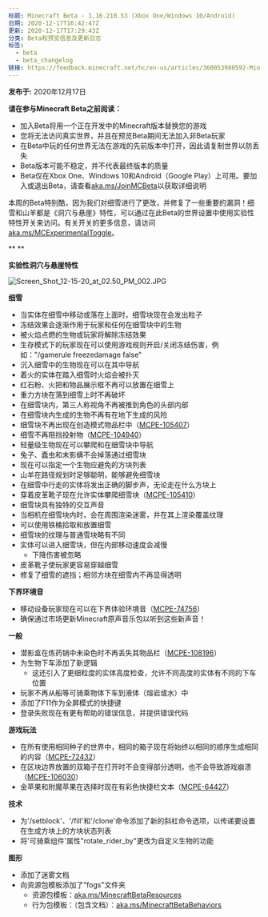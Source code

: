 ```yaml
---
标题: Minecraft Beta - 1.16.210.53 (Xbox One/Windows 10/Android)
日期: 2020-12-17T16:42:47Z
更新: 2020-12-17T17:29:43Z
分类: Beta和预览信息及更新日志
标签:
  - beta
  - beta_changelog
链接: https://feedback.minecraft.net/hc/en-us/articles/360053980592-Minecraft-Beta-1-16-210-53-Xbox-One-Windows-10-Android
---
```


**发布于:** 2020年12月17日

**请在参与Minecraft Beta之前阅读：**

- 加入Beta将用一个正在开发中的Minecraft版本替换您的游戏
- 您将无法访问真实世界，并且在预览Beta期间无法加入非Beta玩家
- 在Beta中玩的任何世界无法在游戏的先前版本中打开，因此请复制世界以防丢失
- Beta版本可能不稳定，并不代表最终版本的质量
- Beta仅在Xbox One、Windows 10和Android（Google Play）上可用。要加入或退出Beta，请查看[aka.ms/JoinMCBeta](https://aka.ms/JoinMCBeta)以获取详细说明

本周的Beta特别酷，因为我们对细雪进行了更改，并修复了一些重要的漏洞！细雪和山羊都是《洞穴与悬崖》特性，可以通过在此Beta的世界设置中使用实验性特性开关来访问。有关开关的更多信息，请访问[aka.ms/MCExperimentalToggle](https://aka.ms/MCExperimentalToggle)。

** **

**实验性洞穴与悬崖特性**

![Screen_Shot_12-15-20_at_02.50_PM_002.JPG](https://feedback.minecraft.net/hc/article_attachments/360079858472/Screen_Shot_12-15-20_at_02.50_PM_002.JPG)  
  

**细雪**

- 当实体在细雪中移动或落在上面时，细雪块现在会发出粒子
- 冻结效果会逐渐作用于玩家和任何在细雪块中的生物
- 被火焰点燃的生物或玩家将解除冻结效果
- 生存模式下的玩家现在可以使用游戏规则开启/关闭冻结伤害，例如："/gamerule freezedamage false"
- 沉入细雪中的生物现在可以在其中导航
- 着火的实体在踏入细雪时火焰会被扑灭
- 红石粉、火把和物品展示框不再可以放置在细雪上
- 重力方块在落到细雪上时不再破坏
- 在细雪块内，第三人称视角不再被推到角色的头部内部
- 在细雪块内生成的生物不再有在地下生成的风险
- 细雪块不再出现在创造模式物品栏中（[MCPE-105407](https://bugs.mojang.com/browse/MCPE-105407)）
- 细雪不再阻挡投射物（[MCPE-104940](https://bugs.mojang.com/browse/MCPE-104940)）
- 轻量级生物现在可以攀爬和在细雪块中导航
- 兔子、蠹虫和末影螨不会掉落通过细雪块
- 现在可以指定一个生物应避免的方块列表
- 山羊在路径规划时足够聪明，能够避免细雪块
- 在细雪中行走的实体将发出正确的脚步声，无论走在什么方块上
- 穿着皮革靴子现在允许实体攀爬细雪块（[MCPE-105410](https://bugs.mojang.com/browse/MCPE-105410)）
- 细雪块具有独特的交互声音
- 当相机在细雪块内时，会在周围渲染迷雾，并在其上渲染覆盖纹理
- 可以使用铁桶拾取和放置细雪
- 细雪块的纹理与普通雪块略有不同
- 实体可以进入细雪块，但在内部移动速度会减慢
  - 下降伤害被忽略
- 皮革靴子使玩家更容易穿越细雪
- 修复了细雪的遮挡；相邻方块在细雪内不再显得透明

**下界环境音**

- 移动设备玩家现在可以在下界体验环境音（[MCPE-74756](https://bugs.mojang.com/browse/MCPE-74756)）
- 确保通过市场更新Minecraft原声音乐包以听到这些新声音！

**一般**

- 潜影盒在炼药锅中未染色时不再丢失其物品栏（[MCPE-108196](https://bugs.mojang.com/browse/MCPE-108196)）
- 为生物下车添加了新逻辑
  - 这还引入了更细粒度的实体高度检查，允许不同高度的实体有不同的下车位置
- 玩家不再从船等可骑乘物体下车到液体（熔岩或水）中
- 添加了F11作为全屏模式的快捷键
- 登录失败现在有更有帮助的错误信息，并提供错误代码

**游戏玩法**

- 在所有使用相同种子的世界中，相同的箱子现在将始终以相同的顺序生成相同的内容（[MCPE-72432](https://bugs.mojang.com/browse/MCPE-72432)）
- 在区块边界放置的双箱子在打开时不会变得部分透明，也不会导致游戏崩溃（[MCPE-106030](https://bugs.mojang.com/browse/MCPE-106030)）
- 金苹果和附魔苹果在选择时现在有彩色快捷栏文本（[MCPE-64427](https://bugs.mojang.com/browse/MCPE-64427)）

**技术**

- 为'/setblock'、'/fill'和'/clone'命令添加了新的斜杠命令选项，以传递要设置在生成方块上的方块状态列表
- 将'可骑乘组件'属性"rotate_rider_by"更改为自定义生物的功能

**图形**

- 添加了迷雾文档
- 向资源包模板添加了"fogs"文件夹
  - 资源包模板：[aka.ms/MinecraftBetaResources](https://aka.ms/MinecraftBetaResources)
  - 行为包模板：（包含文档）：[aka.ms/MinecraftBetaBehaviors](https://aka.ms/MinecraftBetaBehaviors)
